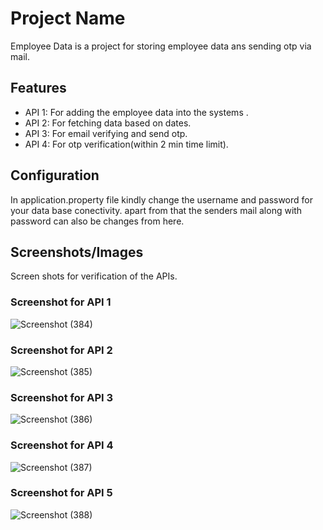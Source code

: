 # Project Name

Employee Data is a project for storing employee data ans sending otp via mail.

## Features

- API 1: For adding the employee data into the systems .
- API 2: For fetching data based on dates.
- API 3: For email verifying and send otp.
- API 4: For otp verification(within 2 min time limit).

## Configuration

In application.property file kindly change the username and password for your data base conectivity.
apart from that the senders mail along with password can also be changes from here.

## Screenshots/Images

Screen shots for verification of the APIs.

### Screenshot for API 1
![Screenshot (384)](https://github.com/ShreyansJain24/EmployeeData/assets/74522896/f7fa5c4e-7198-497b-bff3-d1599d7f2686)

### Screenshot for API 2
![Screenshot (385)](https://github.com/ShreyansJain24/EmployeeData/assets/74522896/d9f49ee2-5e0b-4423-ab33-5ad50352b6d3)

### Screenshot for API 3
![Screenshot (386)](https://github.com/ShreyansJain24/EmployeeData/assets/74522896/18ddb889-c93a-4bc8-be13-a808db029f13)

### Screenshot for API 4
![Screenshot (387)](https://github.com/ShreyansJain24/EmployeeData/assets/74522896/307cc9cb-b086-4ac9-b16b-0babfaaac598)

### Screenshot for API 5
![Screenshot (388)](https://github.com/ShreyansJain24/EmployeeData/assets/74522896/5ab537b2-e4e6-43b4-868e-0048309bb1f9)




